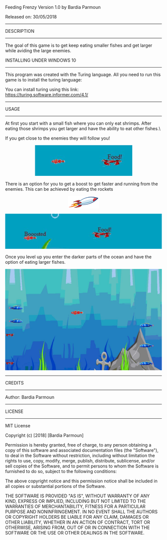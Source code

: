 Feeding Frenzy Version 1.0 by Bardia Parmoun

Released on: 30/05/2018

______________________________________________________________________________________

DESCRIPTION
______________________________________________________________________________________
The goal of this game is to get keep eating smaller fishes and get larger while
aviding the large enemies.

INSTALLING UNDER WINDOWS 10
______________________________________________________________________________________
This program was created with the Turing language. All you need to run this game is 
to install the turing language:

You can install turing using this link:
https://turing.software.informer.com/4.1/
______________________________________________________________________________________
 
USAGE
______________________________________________________________________________________
At first you start with a small fish where you can only eat shrimps. After eating those
shrimps you get larger and have the ability to eat other fishes.\

If you get close to the enemies they will follow you!
<p align="center">
  <img src="images/food.JPG" />
</p>

There is an option for you to get a boost to get faster and running from the enemies.
This can be achieved by eating the rockets
<p align="center">
  <img src="images/29.bmp" />
</p>

<p align="center">
  <img src="images/boos.JPG" />
</p>

Once you level up you enter the darker parts of the ocean and have the option of eating
larger fishes.
<p align="center">
  <img src="images/level up.JPG" />
</p>

______________________________________________________________________________________

CREDITS
______________________________________________________________________________________
Author: Bardia Parmoun

______________________________________________________________________________________

LICENSE
______________________________________________________________________________________
MIT License

Copyright (c) [2018] [Bardia Parmoun]

Permission is hereby granted, free of charge, to any person obtaining a copy
of this software and associated documentation files (the "Software"), to deal
in the Software without restriction, including without limitation the rights
to use, copy, modify, merge, publish, distribute, sublicense, and/or sell
copies of the Software, and to permit persons to whom the Software is
furnished to do so, subject to the following conditions:

The above copyright notice and this permission notice shall be included in all
copies or substantial portions of the Software.

THE SOFTWARE IS PROVIDED "AS IS", WITHOUT WARRANTY OF ANY KIND, EXPRESS OR
IMPLIED, INCLUDING BUT NOT LIMITED TO THE WARRANTIES OF MERCHANTABILITY,
FITNESS FOR A PARTICULAR PURPOSE AND NONINFRINGEMENT. IN NO EVENT SHALL THE
AUTHORS OR COPYRIGHT HOLDERS BE LIABLE FOR ANY CLAIM, DAMAGES OR OTHER
LIABILITY, WHETHER IN AN ACTION OF CONTRACT, TORT OR OTHERWISE, ARISING FROM,
OUT OF OR IN CONNECTION WITH THE SOFTWARE OR THE USE OR OTHER DEALINGS IN THE
SOFTWARE.